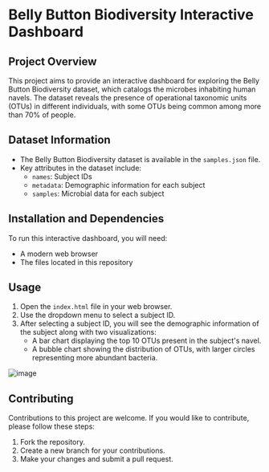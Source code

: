 # Belly Button Biodiversity Interactive Dashboard

## Project Overview

This project aims to provide an interactive dashboard for exploring the Belly Button Biodiversity dataset, which catalogs the microbes inhabiting human navels. The dataset reveals the presence of operational taxonomic units (OTUs) in different individuals, with some OTUs being common among more than 70% of people.

## Dataset Information

- The Belly Button Biodiversity dataset is available in the `samples.json` file.
- Key attributes in the dataset include:
  - `names`: Subject IDs
  - `metadata`: Demographic information for each subject
  - `samples`: Microbial data for each subject

## Installation and Dependencies

To run this interactive dashboard, you will need:
- A modern web browser
- The files located in this repository

## Usage

1. Open the `index.html` file in your web browser.
2. Use the dropdown menu to select a subject ID.
3. After selecting a subject ID, you will see the demographic information of the subject along with two visualizations:
   - A bar chart displaying the top 10 OTUs present in the subject's navel.
   - A bubble chart showing the distribution of OTUs, with larger circles representing more abundant bacteria.
     
![image](https://github.com/yakopeca/belly-button-challenge/assets/132225987/fe5c2506-4941-49d5-8533-a2782c3727e9)

## Contributing

Contributions to this project are welcome. If you would like to contribute, please follow these steps:
1. Fork the repository.
2. Create a new branch for your contributions.
3. Make your changes and submit a pull request.
